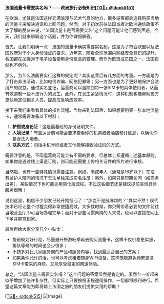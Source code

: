 **法国流量卡需要实名吗？——欧洲旅行必备知识[[TG💪+ @donk5151](https://t.me/s/donk5151)]**

在欧洲，尤其是法国这样充满浪漫与艺术气息的地方，很多游客都会选择购买当地的流量卡来解决通讯和上网问题。然而，对于初次前往法国或者对欧洲通信政策不太了解的朋友来说，“法国流量卡是否需要实名”这个问题可能让他们感到困惑。今天，我们就来聊聊这个话题，并为你详细解答。

首先，让我们明确一点：法国的流量卡确实需要实名制。这是为了符合欧盟以及法国政府对于个人身份验证的要求。近年来，随着全球范围内网络安全意识的提升，各国都在加强对于电子设备使用身份信息的管理。而作为欧盟成员国之一，法国自然也不例外。

那么，为什么法国要实行这样的规定呢？其实这背后有几方面的考量。一方面是为了打击非法活动，比如电信诈骗、网络犯罪等；另一方面也是为了更好地保护合法用户的权益。通过实名登记，运营商可以追踪到每一张SIM卡的具体使用者，从而有效遏制一些不法行为的发生。此外，在发生紧急情况时，这种机制也能帮助警方更快地定位相关人员，提高应急响应效率。

接下来我们来看看具体的操作流程。当你来到法国后，如果想要购买一张本地流量卡，通常需要准备以下材料：

1. **护照或身份证**：这是最基础的身份证明文件。
2. **入境记录**：有些运营商可能会要求查看你的机票或者酒店预订信息，以确认你是合法入境者。
3. **联系方式**：包括手机号码或者其他能够接收验证码的方式。

需要注意的是，不同运营商可能会有不同的要求，但总体上都遵循上述基本原则。如果你是通过线上渠道订购，则可能还需要上传相关证件的照片进行审核。

当然啦，也有一些特殊情况需要注意。例如，未成年人（通常是18岁以下）在没有监护人陪同的情况下无法单独完成实名注册；另外，如果只是短期访问（如商务出差），某些情况下也可能适用简化版流程。不过这些细节还是建议提前咨询具体服务商哦！

说到这里，相信不少朋友已经开始担心了：“那岂不是挺麻烦的？”其实不然！现代技术已经让整个过程变得非常便捷高效。大多数时候，你只需带着必要的文件前往当地营业厅即可当场办理完毕；而对于那些习惯网购的人来说，也可以直接在网上下单并邮寄到家。

最后再给大家分享几个小贴士：
- 提前规划好行程，尽量避开旅游旺季再去购买流量卡，这样不仅价格更实惠，排队等候的时间也会少很多；
- 不妨多对比几家服务商的产品和服务内容，找到最适合自己的方案；
- 如果条件允许的话，也可以考虑租借随身WiFi设备，这样既能避免频繁更换SIM卡带来的麻烦，又能享受稳定的网速体验。

总之，“法国流量卡需要实名吗？”这个问题的答案显然是肯定的。虽然乍一听起来似乎增加了些许复杂性，但实际上只要按照正规途径操作，一切都将顺利进行。希望这篇文章能为即将踏上法国之旅的朋友们提供实用的帮助！

[[TG💪+ @donk5151](https://t.me/s/donk5151) ![Image](https://i.postimg.cc/rwNCRYN7/Snipaste-2025-04-30-17-27-05.png)]